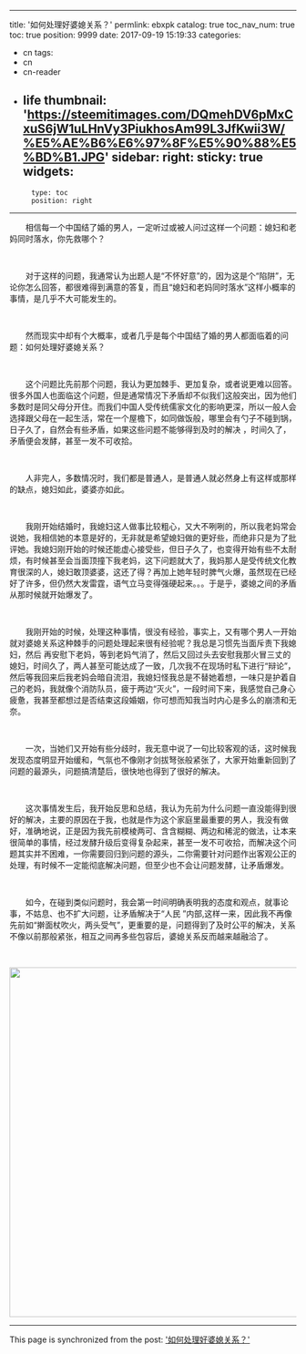 
---
title: '如何处理好婆媳关系？'
permlink: ebxpk
catalog: true
toc_nav_num: true
toc: true
position: 9999
date: 2017-09-19 15:19:33
categories:
- cn
tags:
- cn
- cn-reader
- life
thumbnail: 'https://steemitimages.com/DQmehDV6pMxCxuS6jW1uLHnVy3PiukhosAm99L3JfKwii3W/%E5%AE%B6%E6%97%8F%E5%90%88%E5%BD%B1.JPG'
sidebar:
    right:
        sticky: true
widgets:
    -
        type: toc
        position: right
---


<html>
<p>　　相信每一个中国结了婚的男人，一定听过或被人问过这样一个问题：媳妇和老妈同时落水，你先救哪个？</p>
<p><br></p>
<p>　　对于这样的问题，我通常认为出题人是“不怀好意”的，因为这是个“陷阱”，无论你怎么回答，都很难得到满意的答复，而且“媳妇和老妈同时落水”这样小概率的事情，是几乎不大可能发生的。</p>
<p><br></p>
<p>　　然而现实中却有个大概率，或者几乎是每个中国结了婚的男人都面临着的问题：如何处理好婆媳关系？</p>
<p><br></p>
<p>　　这个问题比先前那个问题，我认为更加棘手、更加复杂，或者说更难以回答。很多外国人也面临这个问题，但是通常情况下矛盾却不似我们这般突出，因为他们多数时是同父母分开住。而我们中国人受传统儒家文化的影响更深，所以一般人会选择跟父母在一起生活，常在一个屋檐下，如同做饭般，哪里会有勺子不碰到锅，日子久了，自然会有些矛盾，如果这些问题不能够得到及时的解决 ，时间久了，矛盾便会发酵，甚至一发不可收拾。</p>
<p><br></p>
<p>　　人非完人，多数情况时，我们都是普通人，是普通人就必然身上有这样或那样的缺点，媳妇如此，婆婆亦如此。</p>
<p><br></p>
<p>　　我刚开始结婚时，我媳妇这人做事比较粗心，又大不咧咧的，所以我老妈常会说她，我相信她的本意是好的，无非就是希望媳妇做的更好些，而绝非只是为了批评她。我媳妇刚开始的时候还能虚心接受些，但日子久了，也变得开始有些不太耐烦，有时候甚至会当面顶撞下我老妈，这下问题就大了，我妈那人是受传统文化教育很深的人，媳妇敢顶婆婆，这还了得？再加上她年轻时脾气火爆，虽然现在已经好了许多，但仍然大发雷霆，语气立马变得强硬起来。。。于是乎，婆媳之间的矛盾从那时候就开始爆发了。</p>
<p><br></p>
<p>　　我刚开始的时候，处理这种事情，很没有经验，事实上，又有哪个男人一开始就对婆媳关系这种棘手的问题处理起来很有经验呢？我总是习惯先当面斥责下我媳妇，然后 再安慰下老妈，等到老妈气消了，然后又回过头去安慰我那火冒三丈的媳妇，时间久了，两人甚至可能达成了一致，几次我不在现场时私下进行“辩论”，然后等我回来后我老妈会暗自流泪，我媳妇怪我总是不替她着想，一味只是护着自己的老妈，我就像个消防队员，疲于两边“灭火”，一段时间下来，我感觉自己身心疲惫，我甚至都想过是否结束这段婚姻，你可想而知我当时内心是多么的崩溃和无奈。</p>
<p><br></p>
<p>　　一次，当她们又开始有些分歧时，我无意中说了一句比较客观的话，这时候我发现态度明显开始缓和，气氛也不像刚才剑拔弩张般紧张了，大家开始重新回到了问题的最源头，问题搞清楚后，很快地也得到了很好的解决。</p>
<p><br></p>
<p>　　这次事情发生后，我开始反思和总结，我认为先前为什么问题一直没能得到很好的解决，主要的原因在于我，也就是作为这个家庭里最重要的男人，我没有做好，准确地说，正是因为我先前模棱两可、含含糊糊、两边和稀泥的做法，让本来很简单的事情，经过发酵升级后变得复杂起来，甚至一发不可收拾，而解决这个问题其实并不困难，一你需要回归到问题的源头，二你需要针对问题作出客观公正的处理，有时候不一定能彻底解决问题，但至少也不会让问题发酵，让矛盾爆发。</p>
<p><br></p>
<p>　　如今，在碰到类似问题时，我会第一时间明确表明我的态度和观点，就事论事，不姑息、也不扩大问题，让矛盾解决于“人民 ”内部,这样一来，因此我不再像先前如“擀面杖吹火，两头受气”，更重要的是，问题得到了及时公平的解决，关系不像以前那般紧张，相互之间再多些包容后，婆媳关系反而越来越融洽了。</p>
<p><br></p>
<p><img src="https://steemitimages.com/DQmehDV6pMxCxuS6jW1uLHnVy3PiukhosAm99L3JfKwii3W/%E5%AE%B6%E6%97%8F%E5%90%88%E5%BD%B1.JPG" width="819" height="614"/></p>
</html>

- - -

This page is synchronized from the post: ['如何处理好婆媳关系？'](https://steemit.com/@rivalhw/ebxpk)
